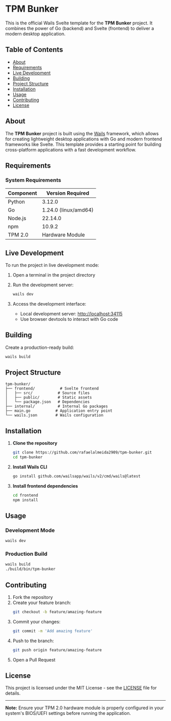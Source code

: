 # TPM Bunker

This is the official Wails Svelte template for the **TPM Bunker** project. It combines the power of Go (backend) and Svelte (frontend) to deliver a modern desktop application.

## Table of Contents

- [About](#about)
- [Requirements](#requirements)
- [Live Development](#live-development)
- [Building](#building)
- [Project Structure](#project-structure)
- [Installation](#installation)
- [Usage](#usage)
- [Contributing](#contributing)
- [License](#license)

## About

The **TPM Bunker** project is built using the [Wails](https://wails.io/) framework, which allows for creating lightweight desktop applications with Go and modern frontend frameworks like Svelte. This template provides a starting point for building cross-platform applications with a fast development workflow.

## Requirements

### System Requirements

| Component | Version Required |
|-----------|-----------------|
| Python | 3.12.0 |
| Go | 1.24.0 (linux/amd64) |
| Node.js | 22.14.0 |
| npm | 10.9.2 |
| TPM 2.0 | Hardware Module |

## Live Development

To run the project in live development mode:

1. Open a terminal in the project directory
2. Run the development server:

    ```bash
    wails dev
    ```

3. Access the development interface:
   - Local development server: [http://localhost:34115](http://localhost:34115)
   - Use browser devtools to interact with Go code

## Building

Create a production-ready build:

```bash
wails build
```

## Project Structure

```
tpm-bunker/
├── frontend/           # Svelte frontend
│   ├── src/           # Source files
│   ├── public/        # Static assets
│   └── package.json   # Dependencies
├── internal/          # Internal Go packages
├── main.go           # Application entry point
└── wails.json        # Wails configuration
```

## Installation

1. **Clone the repository**

    ```bash
    git clone https://github.com/rafaelalmeida2909/tpm-bunker.git
    cd tpm-bunker
    ```

2. **Install Wails CLI**

    ```bash
    go install github.com/wailsapp/wails/v2/cmd/wails@latest
    ```

3. **Install frontend dependencies**

    ```bash
    cd frontend
    npm install
    ```

## Usage

### Development Mode

```bash
wails dev
```

### Production Build

```bash
wails build
./build/bin/tpm-bunker
```

## Contributing

1. Fork the repository
2. Create your feature branch:
    ```bash
    git checkout -b feature/amazing-feature
    ```
3. Commit your changes:
    ```bash
    git commit -m 'Add amazing feature'
    ```
4. Push to the branch:
    ```bash
    git push origin feature/amazing-feature
    ```
5. Open a Pull Request

## License

This project is licensed under the MIT License - see the [LICENSE](LICENSE) file for details.

---

**Note:** Ensure your TPM 2.0 hardware module is properly configured in your system's BIOS/UEFI settings before running the application.

